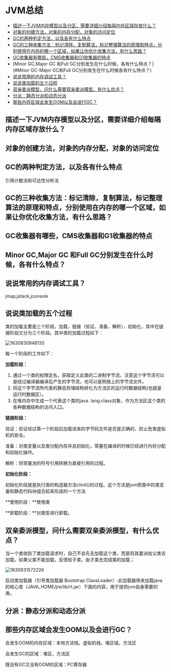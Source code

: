 # JVM总结

- [描述一下JVM内存模型以及分区，需要详细介绍每隔内存区域存放什么？](#描述一下JVM内存模型以及分区，需要详细介绍每隔内存区域存放什么？)
- [对象的创建方法，对象的内存分配，对象的访问定位](#对象的创建方法，对象的内存分配，对象的访问定位)
- [GC的两种判定方法，以及各有什么特点](#GC的两种判定方法，以及各有什么特点)
- [GC的三种收集方法：标记清除，复制算法，标记整理算法的原理和特点，分别使用在内存的哪一个区域，如果让你优化收集方法，有什么思路？](#GC的三种收集方法：标记清除，复制算法，标记整理算法的原理和特点，分别使用在内存的哪一个区域，如果让你优化收集方法，有什么思路？)
- [GC收集器有哪些，CMS收集器和G1收集器的特点](#GC收集器有哪些，CMS收集器和G1收集器的特点)
- [Minor GC,Major GC 和Full GC分别发生在什么时候，各有什么特点？](#Minor GC-Major GC和Full GC分别发生在什么时候各有什么特点？)
- [说说常用的内存调试工具？](#说说常用的内存调试工具？)
- [说说类加载的五个过程](#说说类加载的五个过程)
- [双亲委派模型，问什么需要双亲委派模型，有什么优点？](#双亲委派模型，问什么需要双亲委派模型，有什么优点？)
- [分派：静态分派和动态分派](#分派：静态分派和动态分派)
- [那些内存区域会发生OOM以及会进行GC？](#那些内存区域会发生OOM以及会进行GC？)

## 描述一下JVM内存模型以及分区，需要详细介绍每隔内存区域存放什么？

## 对象的创建方法，对象的内存分配，对象的访问定位



## GC的两种判定方法，以及各有什么特点

引用计数法和可达性分析法

## GC的三种收集方法：标记清除，复制算法，标记整理算法的原理和特点，分别使用在内存的哪一个区域，如果让你优化收集方法，有什么思路？



## GC收集器有哪些，CMS收集器和G1收集器的特点

## Minor GC,Major GC 和Full GC分别发生在什么时候，各有什么特点？



## 说说常用的内存调试工具？

jmap,jstack,jconsole

## 说说类加载的五个过程

类的加载主要是三个阶段，加载，链接（验证，准备，解析），初始化，其中在链接阶段又分为三个阶段。其中类的加载过程如下：

![1630830948135](https://tprzfbucket.oss-cn-beijing.aliyuncs.com/hadoop/202109/05/163549-672493.png)

每一个阶段的工作如下：

**加载阶段：**

1. 通过一个类的权限定名，获取定义此类的二进制字节流，注意这个字节流可以是经过编译器编译后产生的字节流，也可以是网络上的字节流文件。
2. 将这个字节流所代表的静态存储结构转化为方法区的运行时数据结构(也就是运行时数据区）。
3. 在堆内存中生成一个代表这个类的java. lang.class对象，作为方法区这个类的各种数据结构的访问入口。

**链接阶段：**

验证：验证经过第一个阶段后加载进来的字节码文件是否是正确的，防止危害虚拟机的安全。

准备：对类变量以及类分配内存并且初始化，常量在编译的时候已经进行内存分配和初始化操作。

解析：将常量池的符号引用转换为直接引用的过程。

**初始化阶段：**

初始化阶段就是执行类的构造器方法clinit()的过程。这个方法是jvm把类中的类变量和静态代码块组合起来形成的一个方法

**使用阶段：**使用类

**卸载阶段：**对类型进行卸载。

## 双亲委派模型，问什么需要双亲委派模型，有什么优点？

当一个类收到了类加载请求时，自己不会先去加载这个类，而是将其委派给父类去加载，如果父类不能加载，反馈给子类，由子类去完成类的加载；

![1630831572226](https://tprzfbucket.oss-cn-beijing.aliyuncs.com/hadoop/202109/05/164613-651750.png)

启动类加载器（引导类加载器 Bootstrap ClassLoader）:此加载器用来加载java的核心库（JAVA_HOME/jre/lib/rt.jar）下面的内容，用于提供jvm自身需要的类。

## 分派：静态分派和动态分派





## 那些内存区域会发生OOM以及会进行GC？

会发生OOM的内存区域：本地方法栈，虚拟机栈，堆区域，方法区

会发生GC的区域：堆区，方法区

既没有GC又没有OOM的区域：PC寄存器
